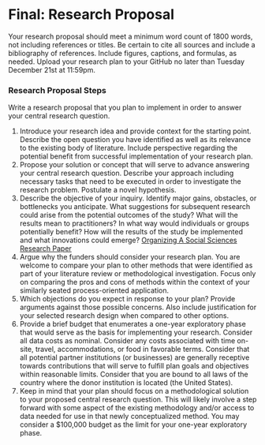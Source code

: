 # Final: Research Proposal

Your research proposal should meet a minimum word count of 1800 words, not including references or titles. Be certain to cite all sources and include a bibliography of references. Include figures, captions, and formulas, as needed. Upload your research plan to your GitHub no later than Tuesday December 21st at 11:59pm.

### Research Proposal Steps

Write a research proposal that you plan to implement in order to answer your central research question.

1. Introduce your research idea and provide context for the starting point. Describe the open question you have identified as well as its relevance to the existing body of literature. Include perspective regarding the potential benefit from successful implementation of your research plan.
2. Propose your solution or concept that will serve to advance answering your central research question. Describe your approach including necessary tasks that need to be executed in order to investigate the research problem. Postulate a novel hypothesis.
3. Describe the objective of your inquiry. Identify major gains, obstacles, or bottlenecks you anticipate. What suggestions for subsequent research could arise from the potential outcomes of the study? What will the results mean to practitioners? In what way would individuals or groups potentially benefit? How will the results of the study be implemented and what innovations could emerge? [Organizing A Social Sciences Research Paper](https://libguides.usc.edu/writingguide/researchproposal)
4. Argue why the funders should consider your research plan. You are welcome to compare your plan to other methods that were identified as part of your literature review or methodological investigation. Focus only on comparing the pros and cons of methods within the context of your similarly seated process-oriented application.
5. Which objections do you expect in response to your plan? Provide arguments against those possible concerns. Also include justification for your selected research design when compared to other options.
6. Provide a brief budget that enumerates a one-year exploratory phase that would serve as the basis for implementing your research. Consider all data costs as nominal. Consider any costs associated with time on-site, travel, accommodations, or food in favorable terms. Consider that all potential partner institutions (or businesses) are generally receptive towards contributions that will serve to fulfill plan goals and objectives within reasonable limits. Consider that you are bound to all laws of the country where the donor institution is located (the United States).
7. Keep in mind that your plan should focus on a methodological solution to your proposed central research question. This will likely involve a step forward with some aspect of the existing methodology and/or access to data needed for use in that newly conceptualized method. You may consider a $100,000 budget as the limit for your one-year exploratory phase.
